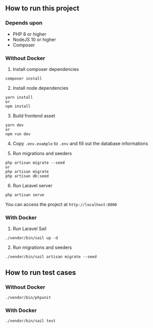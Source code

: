 ## How to run this project

### Depends upon

- PHP 8 or higher
- NodeJS 10 or higher
- Composer

### Without Docker

1. Install composer dependencies

```
composer install
```

2. Install node dependencies

```
yarn install
or
npm install
```

3. Build frontend asset

```
yarn dev
or
npm run dev
```

4. Copy `.env.example` to `.env` and fill out the database informations

5. Run migrations and seeders

```
php artisan migrate --seed
or
php artisan migrate
php artisan db:seed
```

6. Run Laravel server

```
php artisan serve
```

You can access the project at `http://localhost:8000`

### With Docker

1. Run Laravel Sail

```
./vendor/bin/sail up -d
```

2. Run migrations and seeders

```
./vendor/bin/sail artisan migrate --seed
```

## How to run test cases

### Without Docker

```
./vendor/bin/phpunit
```

### With Docker

```
./vendor/bin/sail test
```
